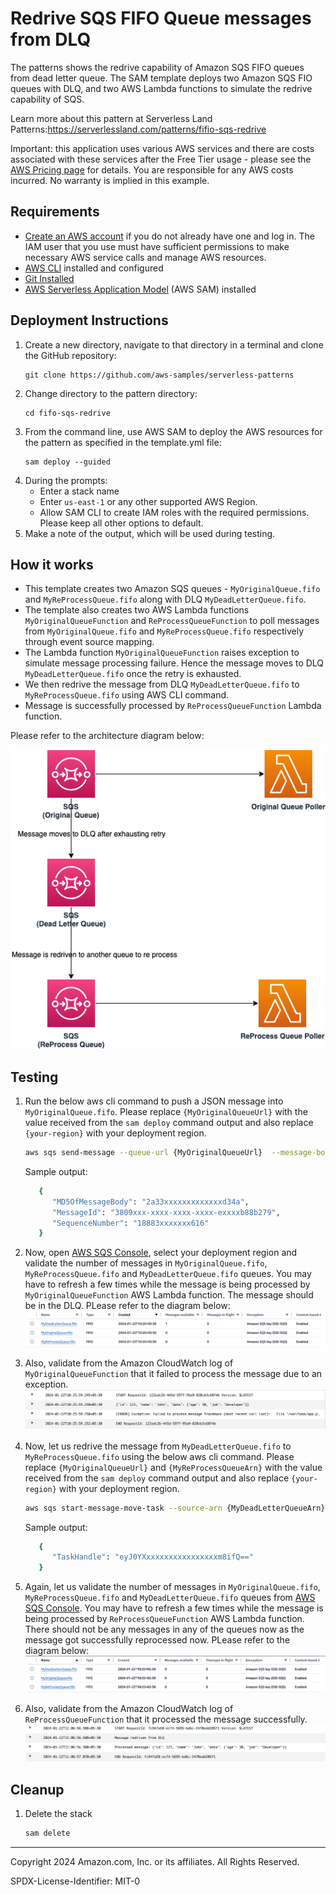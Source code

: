 # Redrive SQS FIFO Queue messages from DLQ 

The patterns shows the redrive capability of Amazon SQS FIFO queues from dead letter queue. The SAM template deploys two Amazon SQS FIO queues with DLQ, and two AWS Lambda functions to simulate the redrive capability of SQS.

Learn more about this pattern at Serverless Land Patterns:https://serverlessland.com/patterns/fifio-sqs-redrive

Important: this application uses various AWS services and there are costs associated with these services after the Free Tier usage - please see the [AWS Pricing page](https://aws.amazon.com/pricing/) for details. You are responsible for any AWS costs incurred. No warranty is implied in this example.

## Requirements

- [Create an AWS account](https://portal.aws.amazon.com/gp/aws/developer/registration/index.html) if you do not already have one and log in. The IAM user that you use must have sufficient permissions to make necessary AWS service calls and manage AWS resources.
- [AWS CLI](https://docs.aws.amazon.com/cli/latest/userguide/install-cliv2.html) installed and configured
- [Git Installed](https://git-scm.com/book/en/v2/Getting-Started-Installing-Git)
- [AWS Serverless Application Model](https://docs.aws.amazon.com/serverless-application-model/latest/developerguide/serverless-sam-cli-install.html) (AWS SAM) installed

## Deployment Instructions

1. Create a new directory, navigate to that directory in a terminal and clone the GitHub repository:
   ```
   git clone https://github.com/aws-samples/serverless-patterns
   ```
2. Change directory to the pattern directory:
   ```
   cd fifo-sqs-redrive
   ```
3. From the command line, use AWS SAM to deploy the AWS resources for the pattern as specified in the template.yml file:
   ```
   sam deploy --guided
   ```
4. During the prompts:
    * Enter a stack name
    * Enter `us-east-1` or any other supported AWS Region.
    * Allow SAM CLI to create IAM roles with the required permissions. Please keep all other options to default.
5. Make a note of the output, which will be used during testing.

## How it works

* This template creates two Amazon SQS queues - `MyOriginalQueue.fifo` and `MyReProcessQueue.fifo` along with DLQ `MyDeadLetterQueue.fifo`. 
* The template also creates two AWS Lambda functions `MyOriginalQueueFunction` and `ReProcessQueueFunction` to poll messages from `MyOriginalQueue.fifo` and `MyReProcessQueue.fifo` respectively through event source mapping.
* The Lambda function `MyOriginalQueueFunction` raises exception to simulate message processing failure. Hence the message moves to DLQ `MyDeadLetterQueue.fifo` once the retry is exhausted. 
* We then redrive the message from DLQ `MyDeadLetterQueue.fifo` to `MyReProcessQueue.fifo` using AWS CLI command.
* Message is successfully processed by `ReProcessQueueFunction` Lambda function.


Please refer to the architecture diagram below:

![End to End Architecture](image/architecture.png)

## Testing

1. Run the below aws cli command to push a JSON message into `MyOriginalQueue.fifo`. Please replace `{MyOriginalQueueUrl}` with the value received from the `sam deploy` command output and also replace `{your-region}` with your deployment region.
    ```bash
    aws sqs send-message --queue-url {MyOriginalQueueUrl}  --message-body '{"id":123,"name":"John","data":{"age":30,"job":"Developer"}}' --message-group-id "group1" --region {your-region}
    ```

   Sample output:
   ```bash
      {
         "MD5OfMessageBody": "2a33xxxxxxxxxxxxxd34a",
         "MessageId": "3809xxx-xxxx-xxxx-xxxx-exxxxb88b279",
         "SequenceNumber": "18883xxxxxxx616"
      }
   ```
2. Now, open [AWS SQS Console](https://console.aws.amazon.com/sqs), select your deployment region and validate the number of messages in `MyOriginalQueue.fifo`, `MyReProcessQueue.fifo` and `MyDeadLetterQueue.fifo` queues. You may have to refresh a few times while the message is being processed by `MyOriginalQueueFunction` AWS Lambda function. The message should be in the DLQ. PLease refer to the diagram below:
   ![The message in DLQ](image/msg-in-dlq.png)




3. Also, validate from the Amazon CloudWatch log of `MyOriginalQueueFunction` that it failed to process the message due to an exception.
   ![Lambda processing error](image/lambda-processing-error.png) 



4. Now, let us redrive the message from `MyDeadLetterQueue.fifo` to `MyReProcessQueue.fifo` using the below aws cli command. Please replace `{MyOriginalQueueUrl}` and `{MyReProcessQueueArn}` with the value received from the `sam deploy` command output and also replace `{your-region}` with your deployment region.
    ```bash
    aws sqs start-message-move-task --source-arn {MyDeadLetterQueueArn} --destination-arn {MyReProcessQueueArn} --region {your-region}
    ```

   Sample output:
   ```bash
      {
         "TaskHandle": "eyJ0YXxxxxxxxxxxxxxxxxm8ifQ=="
      }
   ```


5. Again, let us validate the number of messages in `MyOriginalQueue.fifo`, `MyReProcessQueue.fifo` and `MyDeadLetterQueue.fifo` queues from [AWS SQS Console](https://console.aws.amazon.com/sqs). You may have to refresh a few times while the message is being processed by `ReProcessQueueFunction` AWS Lambda function. There should not be any messages in any of the queues now as the message got successfully reprocessed now. PLease refer to the diagram below:
   ![The message in DLQ](image/all-msg-processed.png)



6. Also, validate from the Amazon CloudWatch log of `ReProcessQueueFunction` that it processed the message successfully.
   ![Lambda processing error](image/lambda-reprocessed-msg.png) 


## Cleanup


1. Delete the stack
   ```bash
   sam delete
   ```

----
Copyright 2024 Amazon.com, Inc. or its affiliates. All Rights Reserved.

SPDX-License-Identifier: MIT-0
